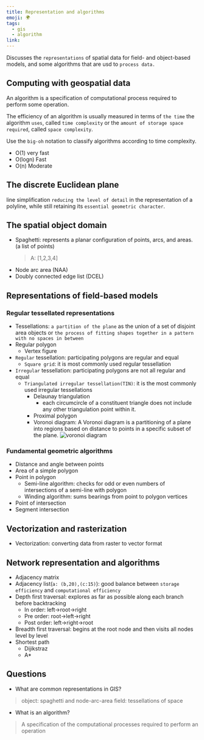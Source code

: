 ```yaml
---
title: Representation and algorithms
emoji: 🌍
tags:
  - gis
  - algorithm
link:
---
```


Discusses the `representations` of spatial data for field- and object-based models, and some algorithms that are usd to `process data.`

## Computing with geospatial data

An algorithm is a specification of computational process required to perform some operation.

The efficiency of an algorithm is usually measured in terms of `the time` the algorithm `uses`, called `time complexity` or the `amount of storage space required`, called `space complexity`.

Use the `big-oh` notation to classify algorithms according to time complexity.

- O(1) very fast
- O(logn) Fast
- O(n) Moderate

## The discrete Euclidean plane

line simplification `reducing the level of detail` in the representation of a polyline, while still retaining its `essential geometric character`.

## The spatial object domain

- Spaghetti: represents a planar configuration of points, arcs, and areas. (a list of points)
  > A: [1,2,3,4]
- Node arc area (NAA)
- Doubly connected edge list (DCEL)

## Representations of field-based models

### Regular tessellated representations

- Tessellations: `a partition of the plane` as the union of a set of disjoint area objects or `the process of fitting shapes together in a pattern with no spaces in between`
- Regular polygon
  - Vertex figure
- `Regular` tessellation: participating polygons are regular and equal
  - `Square grid`: it is most commonly used regular tessellation
- `Irregular` tessellation: participating polygons are not all regular and equal
  - `Triangulated irregular tessellation(TIN)`: it is the most commonly used irregular tessellations
    - Delaunay triangulation
      - each circumcircle of a constituent triangle does not include any other triangulation point within it.
    - Proximal polygon
    - Voronoi diagram: A Voronoi diagram is a partitioning of a plane into regions based on distance to points in a specific subset of the plane.
      ![voronoi diagram](https://i.stack.imgur.com/01H88.png)

### Fundamental geometric algorithms

- Distance and angle between points
- Area of a simple polygon
- Point in polygon
  - Semi-line algorithm: checks for odd or even numbers of intersections of a semi-line with polygon
  - Winding algorithm: sums bearings from point to polygon vertices
- Point of intersection
- Segment intersection

## Vectorization and rasterization

- Vectorization: converting data from raster to vector format

## Network representation and algorithms

- Adjacency matrix
- Adjacency list(`a: (b,20),(c:15)`): good balance between `storage efficiency` and `computational efficiency`
- Depth first traversal: explores as far as possible along each branch before backtracking
  - In order: left->root->right
  - Pre order: root->left->right
  - Post order: left->right->root
- Breadth first traversal: begins at the root node and then visits all nodes level by level
- Shortest path
  - Dijikstraz
  - A\*

## Questions

- What are common representations in GIS?

> object: spaghetti and node-arc-area
> field: tessellations of space

- What is an algorithm?

> A specification of the computational processes required to perform an operation
